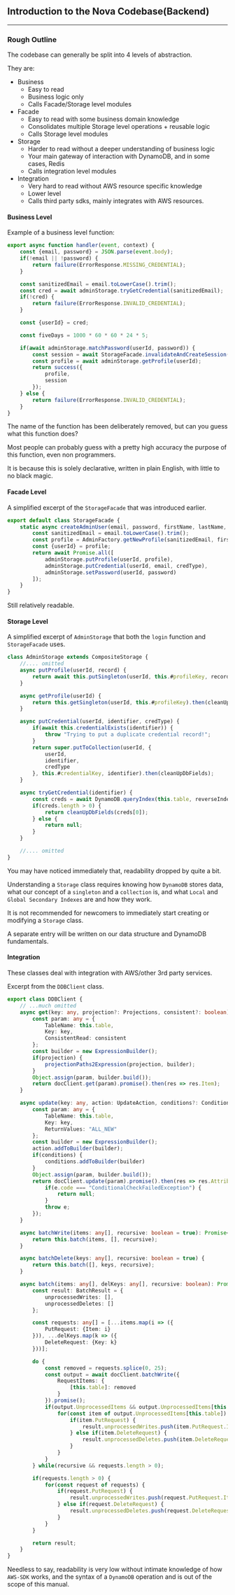 ## Introduction to the Nova Codebase(Backend)

---

### Rough Outline

The codebase can generally be split into 4 levels of abstraction.

They are:

- Business
    - Easy to read
    - Business logic only
    - Calls Facade/Storage level modules
- Facade
    - Easy to read with some business domain knowledge
    - Consolidates multiple Storage level operations + reusable logic
    - Calls Storage level modules
- Storage
    - Harder to read without a deeper understanding of business logic
    - Your main gateway of interaction with DynamoDB, and in some cases, Redis
    - Calls integration level modules
- Integration
    - Very hard to read without AWS resource specific knowledge
    - Lower level
    - Calls third party sdks, mainly integrates with AWS resources.

#### Business Level

Example of a business level function:

```js
export async function handler(event, context) {
    const {email, password} = JSON.parse(event.body);
    if(!email || !password) {
        return failure(ErrorResponse.MISSING_CREDENTIAL);
    }

    const sanitizedEmail = email.toLowerCase().trim();
    const cred = await adminStorage.tryGetCredential(sanitizedEmail);
    if(!cred) {
        return failure(ErrorResponse.INVALID_CREDENTIAL);
    }

    const {userId} = cred;

    const fiveDays = 1000 * 60 * 60 * 24 * 5;

    if(await adminStorage.matchPassword(userId, password)) {
        const session = await StorageFacade.invalidateAndCreateSession(userId, fiveDays);
        const profile = await adminStorage.getProfile(userId);
        return success({
            profile,
            session
        });
    } else {
        return failure(ErrorResponse.INVALID_CREDENTIAL);
    }
}
```

The name of the function has been deliberately removed, but can you guess what this function does?

Most people can probably guess with a pretty high accuracy the purpose of this function, even non
programmers.

It is because this is solely declarative, written in plain English, with little to no black magic.

#### Facade Level

A simplified excerpt of the `StorageFacade` that was introduced earlier.

```js
export default class StorageFacade {
    static async createAdminUser(email, password, firstName, lastName, role, credType) {
        const sanitizedEmail = email.toLowerCase().trim();
        const profile = AdminFactory.getNewProfile(sanitizedEmail, firstName, lastName, role);
        const {userId} = profile;
        return await Promise.all([
            adminStorage.putProfile(userId, profile),
            adminStorage.putCredential(userId, email, credType),
            adminStorage.setPassword(userId, password)
        ]);
    }
}
```

Still relatively readable.

#### Storage Level

A simplified excerpt of `AdminStorage` that both the `login` function and `StorageFacade` uses.

```js
class AdminStorage extends CompositeStorage {
    //.... omitted
    async putProfile(userId, record) {
        return await this.putSingleton(userId, this.#profileKey, record).then(cleanUpDbFields);
    }

    async getProfile(userId) {
        return this.getSingleton(userId, this.#profileKey).then(cleanUpDbFields);
    }

    async putCredential(userId, identifier, credType) {
        if(await this.credentialExists(identifier)) {
            throw "Trying to put a duplicate credential record!";
        }
        return super.putToCollection(userId, {
            userId,
            identifier,
            credType
        }, this.#credentialKey, identifier).then(cleanUpDbFields);
    }

    async tryGetCredential(identifier) {
        const creds = await DynamoDB.queryIndex(this.table, reverseIndex, {[this.sortName]: this.genKey(this.#credentialKey, identifier)});
        if(creds.length > 0) {
            return cleanUpDbFields(creds[0]);
        } else {
            return null;
        }
    }

    //.... omitted
}
```

You may have noticed immediately that, readability dropped by quite a bit.

Understanding a `Storage` class requires knowing how `DynamoDB` stores data, what our concept of
a `singleton` and a `collection` is, and what `Local` and `Global Secondary Indexes` are and how
they work.

It is not recommended for newcomers to immediately start creating or modifying a `Storage` class.

A separate entry will be written on our data structure and DynamoDB fundamentals.  

#### Integration

These classes deal with integration with AWS/other 3rd party services.

Excerpt from the `DDBClient` class.

```ts
export class DDBClient {
    // ...much omitted
    async get(key: any, projection?: Projections, consistent?: boolean): Promise<any> {
        const param: any = {
            TableName: this.table,
            Key: key,
            ConsistentRead: consistent
        };
        const builder = new ExpressionBuilder();
        if(projection) {
            projectionPaths2Expression(projection, builder);
        }
        Object.assign(param, builder.build());
        return docClient.get(param).promise().then(res => res.Item);
    }

    async update(key: any, action: UpdateAction, conditions?: Conditions): Promise<any> {
        const param: any = {
            TableName: this.table,
            Key: key,
            ReturnValues: "ALL_NEW"
        };
        const builder = new ExpressionBuilder();
        action.addToBuilder(builder);
        if(conditions) {
            conditions.addToBuilder(builder)
        }
        Object.assign(param, builder.build());
        return docClient.update(param).promise().then(res => res.Attributes).catch(e => {
            if(e.code === "ConditionalCheckFailedException") {
                return null;
            }
            throw e;
        });
    }

    async batchWrite(items: any[], recursive: boolean = true): Promise<BatchWriteResult> {
        return this.batch(items, [], recursive);
    }

    async batchDelete(keys: any[], recursive: boolean = true) {
        return this.batch([], keys, recursive);
    }

    async batch(items: any[], delKeys: any[], recursive: boolean): Promise<BatchResult> {
        const result: BatchResult = {
            unprocessedWrites: [],
            unprocessedDeletes: []
        };

        const requests: any[] = [...items.map(i => ({
            PutRequest: {Item: i}
        })), ...delKeys.map(k => ({
            DeleteRequest: {Key: k}
        }))];

        do {
            const removed = requests.splice(0, 25);
            const output = await docClient.batchWrite({
                RequestItems: {
                    [this.table]: removed
                }
            }).promise();
            if(output.UnprocessedItems && output.UnprocessedItems[this.table]) {
                for(const item of output.UnprocessedItems[this.table]) {
                    if(item.PutRequest) {
                        result.unprocessedWrites.push(item.PutRequest.Item);
                    } else if(item.DeleteRequest) {
                        result.unprocessedDeletes.push(item.DeleteRequest.Key);
                    }
                }
            }
        } while(recursive && requests.length > 0);

        if(requests.length > 0) {
            for(const request of requests) {
                if(request.PutRequest) {
                    result.unprocessedWrites.push(request.PutRequest.Item);
                } else if(request.DeleteRequest) {
                    result.unprocessedDeletes.push(request.DeleteRequest.Key);
                }
            }
        }

        return result;
    }
}
```

Needless to say, readability is very low without intimate knowledge of how `AWS-SDK` works, and the
syntax of a `DynamoDB` operation and is out of the scope of this manual.
